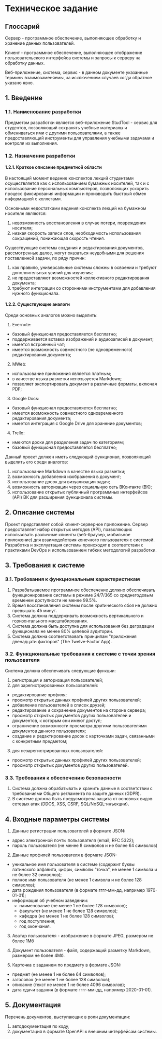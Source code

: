 # Техническое задание

## Глоссарий

Сервер - программное обеспечение, выполняющее обработку и хранение данных пользователей.

Клиент - программное обеспечение, выполняющее отображение пользовательского интерфейса системы
и запросы к серверу на обработку данных.

Веб-приложение, система, сервис - в данном документе указанные термины взаимозаменяемы,
за исключением случаев когда обратное указано явно.

## 1. Введение

### 1.1. Наименование разработки
Предметом разработки является веб-приложение StudTool - сервис для студентов,
позволяющий сохранять учебные материалы и обмениваться ими с другими пользователями,
а также предоставляющий инструменты для управления учебными задачами и контроля их выполнения.

### 1.2. Назначение разработки

#### 1.2.1. Краткое описание предметной области
В настоящий момент ведение конспектов лекций студентами осуществляется как с использованием бумажных носителей,
так и с использование персональных компьютеров, позволяющих ускорить процесс фиксирования информации и производить быстрый
обмен информацией с коллегами.

Основными недостатками ведения конспекта лекций на бумажном носителе являются:
1. невозможность восстановления в случае потери, повреждения носителя;
2. низкая скорость записи слов, необходимость использования сокращений, понижающая скорость чтения.

Существующие системы создания и редактирования документов, рассмотренные далее, могут оказаться неудобными
для решения поставленной задачи, по ряду причин:
1. как правило, универсальные системы сложны в освоении и требуют дополнительных усилий для изучения;
2. не предоставляют возможностей коллективного редактирования документа;
3. требуют интеграции со сторонними инструментами для добавления нужного функционала.

#### 1.2.2. Существующие аналоги
Среди основных аналогов можно выделить:
1. Evernote:
- базовый функционал предоставляется бесплатно;
- поддерживается вставка изображений и аудиозаписей в документ;
- имеется встроенный чат;
- имеется возможность совместного (не одновременного) редактирования документа;
2. MWeb:
- использование приложения является платным;
- в качестве языка разметки испозьзуется Markdown;
- позволяет экспортировать документ в различные форматы, включая PDF;
3. Google Docs:
- базовый функционал предоставляется бесплатно;
- имеется возможность совместного одновременного редактирования документа;
- имеется интеграция с Google Drive для хранение документов;
4. Trello:
- имеются доски для разделения задач по категориям;
- базовый функционал предоставляется бесплатно;

Данный проект должен иметь следующий функционал, позволяющий выделить его среди аналогов:
1. использование Markdown в качестве языка разметки;
2. возможность добавления изображения в документ;
3. использование досок для визуализации задач;
4. возможность авторизации через социальную сеть ВКонтакте (ВК);
5. использование открытых публичный программных интерфейсов (API) ВК для расширения функционала системы.

## 2. Описание системы

Проект представляет собой клиент-серверное приложение. Сервер предоставляет набор открытых методов (API), позволяющих
использовать различные клиенты (веб-браузер, мобильное приложение) для взаимодействия конечного пользователя с системой.
Разработка и эксплуатация системы происходят в соответствии с практиками DevOps и использованием гибких методологий разработки.

## 3. Требования к системе

### 3.1. Требования к функциональным характеристикам
1. Разрабатываемое программное обеспечение должно обеспечивать функционирование системы в режиме 24/7/365 со среднегодовым временем
доступности не менее 99.5%.
2. Время восстановления системы после критического сбоя не должно превышать 45 минут.
3. Система должна поддерживать возможность вертикального и горизонтального масштабирования.
4. Система должна быть доступна для использования без деградации функционала не менее 80% целевой аудитории.
5. Система должна соответствовать принципам "приложения двенадцати факторов" (The Twelve-Factor App).

### 3.2. Функциональные требования к системе с точки зрения пользователя
Система должна обеспечивать следующие функции:
1. регистрация и авторизация пользователей;
2. для зарегистрированных пользователей:
- редактирование профиля;
- просмотр открытых данных профилей других пользователей;
- добавление пользователей в список друзей;
- редактирование и сохранение документов на стороне сервера;
- просмотр открытых документов других пользователей и документов, к которым они имеют доступ;
- ограничение возможности просмотра другими пользователями документов данного пользователя;
- создание и редактирование досок с карточками задач, связанными с конкретным предметом;
3. для незарегистрированных пользователей:
- просмотр открытых данных профилей других пользователей;
- просмотр открытых документов других пользователей.

### 3.3. Требования к обеспечению безопасности
1. Система должна обрабатывать и хранить данные в соответствии с требованиями Общего регламента по защите данных (GDPR).
2. В системе должна быть предусмотрена защита от основных видов сетевых атак (DDOS, XSS, CSRF, SQL/NoSQL-инъекции).

## 4. Входные параметры системы

1. Данные регистрации пользователей в формате JSON:
- адрес электронной почты пользователя (email, RFC 5322);
- пароль пользователя (не менее 8 символов и не более 64 символов)

2. Данные профилей пользователя в формате JSON:
- уникальное имя пользователя в системе (содержит буквы латинского алфавита,
цифры, символы "точка", не менее 1 символа и не более 32 символов);
- полное имя пользователя (не менее 1 символа и не более 128 символов);
- дата рождения пользователя (в формате гггг-мм-дд, например 1970-01-01);
- информация об учебном заведении:
  + наименование (не менее 1 не более 128 символов);
  + факультет (не менее 1 не более 128 символов);
  + кафедра (не менее 1 не более 128 символов);
  + год поступления;
  + год окончания.

3. Аватар пользователя - изображение в формате JPEG, размером не более 1Мб
4. Документ пользователя - файл, содержащий разметку Markdown, размером не более 4Мб.

5. Карточка с заданием по предмету в формате JSON:
- предмет (не менее 1 не более 64 символов);
- заголовок (не менее 1 не более 128 символов);
- описание (текст не менее 1 не более 4096 символов);
- дата сдачи задания (в формате гггг-мм-дд, например 2020-01-01).

## 5. Документация
Перечень документов, выступающих в роли документации:
1. автодокументация по коду;
2. документация в формате OpenAPI к внешним интерфейсам системы.
